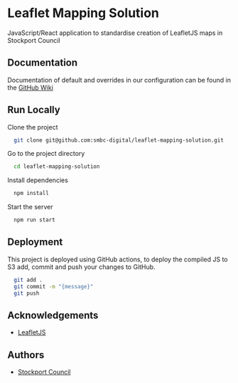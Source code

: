 
# Leaflet Mapping Solution

JavaScript/React application to standardise creation of LeafletJS maps in Stockport Council


## Documentation

Documentation of default and overrides in our configuration can be found in the [GitHub Wiki](https://github.com/smbc-digital/leaflet-mapping-solution/wiki)

  
## Run Locally

Clone the project

```bash
  git clone git@github.com:smbc-digital/leaflet-mapping-solution.git
```

Go to the project directory

```bash
  cd leaflet-mapping-solution
```

Install dependencies

```bash
  npm install
```

Start the server

```bash
  npm run start
```

  
## Deployment

This project is deployed using GitHub actions, to deploy the compiled JS to S3 add, commit and push your changes to GitHub.

```bash
  git add .
  git commit -m "{message}"
  git push
```

  
## Acknowledgements

 - [LeafletJS](https://leafletjs.com/)

  
## Authors

- [Stockport Council](https://www.stockprot.gov.uk)
